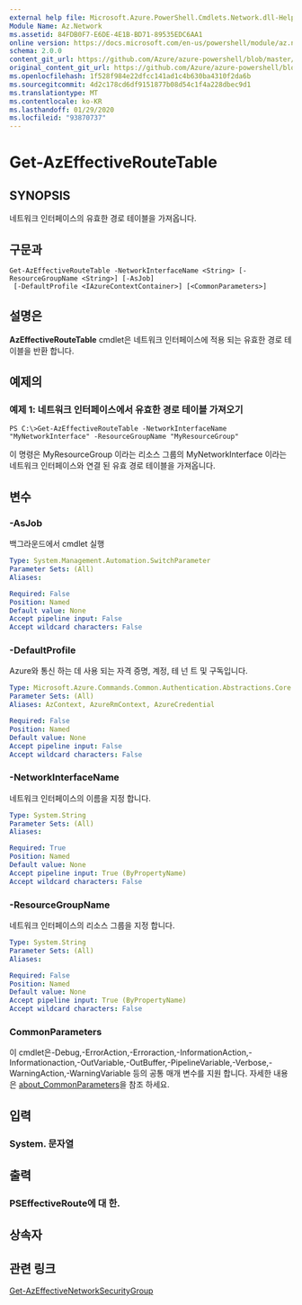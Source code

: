 ```yaml
---
external help file: Microsoft.Azure.PowerShell.Cmdlets.Network.dll-Help.xml
Module Name: Az.Network
ms.assetid: 84FDB0F7-E6DE-4E1B-BD71-89535EDC6AA1
online version: https://docs.microsoft.com/en-us/powershell/module/az.network/get-azeffectiveroutetable
schema: 2.0.0
content_git_url: https://github.com/Azure/azure-powershell/blob/master/src/Network/Network/help/Get-AzEffectiveRouteTable.md
original_content_git_url: https://github.com/Azure/azure-powershell/blob/master/src/Network/Network/help/Get-AzEffectiveRouteTable.md
ms.openlocfilehash: 1f528f984e22dfcc141ad1c4b630ba4310f2da6b
ms.sourcegitcommit: 4d2c178cd6df9151877b08d54c1f4a228dbec9d1
ms.translationtype: MT
ms.contentlocale: ko-KR
ms.lasthandoff: 01/29/2020
ms.locfileid: "93870737"
---
```

# Get-AzEffectiveRouteTable

## SYNOPSIS
네트워크 인터페이스의 유효한 경로 테이블을 가져옵니다.

## 구문과

```
Get-AzEffectiveRouteTable -NetworkInterfaceName <String> [-ResourceGroupName <String>] [-AsJob]
 [-DefaultProfile <IAzureContextContainer>] [<CommonParameters>]
```

## 설명은
**AzEffectiveRouteTable** cmdlet은 네트워크 인터페이스에 적용 되는 유효한 경로 테이블을 반환 합니다.

## 예제의

### 예제 1: 네트워크 인터페이스에서 유효한 경로 테이블 가져오기
```
PS C:\>Get-AzEffectiveRouteTable -NetworkInterfaceName "MyNetworkInterface" -ResourceGroupName "MyResourceGroup"
```

이 명령은 MyResourceGroup 이라는 리소스 그룹의 MyNetworkInterface 이라는 네트워크 인터페이스와 연결 된 유효 경로 테이블을 가져옵니다.

## 변수

### -AsJob
백그라운드에서 cmdlet 실행

```yaml
Type: System.Management.Automation.SwitchParameter
Parameter Sets: (All)
Aliases:

Required: False
Position: Named
Default value: None
Accept pipeline input: False
Accept wildcard characters: False
```

### -DefaultProfile
Azure와 통신 하는 데 사용 되는 자격 증명, 계정, 테 넌 트 및 구독입니다.

```yaml
Type: Microsoft.Azure.Commands.Common.Authentication.Abstractions.Core.IAzureContextContainer
Parameter Sets: (All)
Aliases: AzContext, AzureRmContext, AzureCredential

Required: False
Position: Named
Default value: None
Accept pipeline input: False
Accept wildcard characters: False
```

### -NetworkInterfaceName
네트워크 인터페이스의 이름을 지정 합니다.

```yaml
Type: System.String
Parameter Sets: (All)
Aliases:

Required: True
Position: Named
Default value: None
Accept pipeline input: True (ByPropertyName)
Accept wildcard characters: False
```

### -ResourceGroupName
네트워크 인터페이스의 리소스 그룹을 지정 합니다.

```yaml
Type: System.String
Parameter Sets: (All)
Aliases:

Required: False
Position: Named
Default value: None
Accept pipeline input: True (ByPropertyName)
Accept wildcard characters: False
```

### CommonParameters
이 cmdlet은-Debug,-ErrorAction,-Erroraction,-InformationAction,-Informationaction,-OutVariable,-OutBuffer,-PipelineVariable,-Verbose,-WarningAction,-WarningVariable 등의 공통 매개 변수를 지원 합니다. 자세한 내용은 [about_CommonParameters](https://go.microsoft.com/fwlink/?LinkID=113216)을 참조 하세요.

## 입력

### System. 문자열

## 출력

### PSEffectiveRoute에 대 한.

## 상속자

## 관련 링크

[Get-AzEffectiveNetworkSecurityGroup](./Get-AzEffectiveNetworkSecurityGroup.md)


